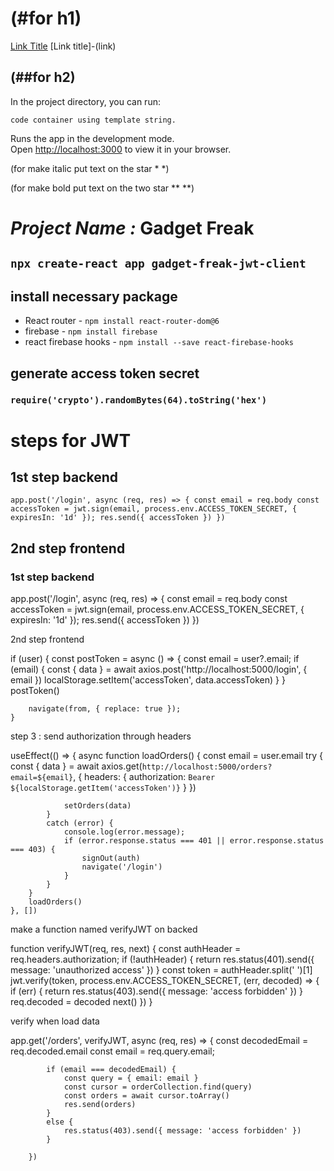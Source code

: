 # (#for h1)

[Link Title](link) [Link title]-(link)

## (##for h2)

In the project directory, you can run:

`code container using template string.`

Runs the app in the development mode.\
Open [http://localhost:3000](http://localhost:3000) to view it in your browser.

(for make italic put text on the star \* \*)

(for make bold put text on the two star \*\* \*\*)

# _Project Name :_ **Gadget Freak**

## `npx create-react app gadget-freak-jwt-client`

## install necessary package

- React router - `npm install react-router-dom@6`
- firebase - `npm install firebase`
- react firebase hooks - `npm install --save react-firebase-hooks`

## generate access token secret

### `require('crypto').randomBytes(64).toString('hex')`

# steps for JWT

## 1st step backend

`app.post('/login', async (req, res) => { const email = req.body const accessToken = jwt.sign(email, process.env.ACCESS_TOKEN_SECRET, { expiresIn: '1d' }); res.send({ accessToken }) })`

## 2nd step frontend

### 1st step backend

app.post('/login', async (req, res) => {
const email = req.body
const accessToken = jwt.sign(email, process.env.ACCESS_TOKEN_SECRET, { expiresIn: '1d' });
res.send({ accessToken })
})

2nd step frontend

if (user) {
const postToken = async () => {
const email = user?.email;
if (email) {
const { data } = await axios.post('http://localhost:5000/login', { email })
localStorage.setItem('accessToken', data.accessToken)
}
}
postToken()

        navigate(from, { replace: true });
    }

step 3 : send authorization through headers

useEffect(() => {
async function loadOrders() {
const email = user.email
try {
const { data } = await axios.get(`http://localhost:5000/orders?email=${email}`, {
headers: {
authorization: `Bearer ${localStorage.getItem('accessToken')}`
}
})

                setOrders(data)
            }
            catch (error) {
                console.log(error.message);
                if (error.response.status === 401 || error.response.status === 403) {
                    signOut(auth)
                    navigate('/login')
                }
            }
        }
        loadOrders()
    }, [])

make a function named verifyJWT on backed

function verifyJWT(req, res, next) {
const authHeader = req.headers.authorization;
if (!authHeader) {
return res.status(401).send({ message: 'unauthorized access' })
}
const token = authHeader.split(' ')[1]
jwt.verify(token, process.env.ACCESS_TOKEN_SECRET, (err, decoded) => {
if (err) {
return res.status(403).send({ message: 'access forbidden' })
}
req.decoded = decoded
next()
})
}

verify when load data

app.get('/orders', verifyJWT, async (req, res) => {
const decodedEmail = req.decoded.email
const email = req.query.email;

            if (email === decodedEmail) {
                const query = { email: email }
                const cursor = orderCollection.find(query)
                const orders = await cursor.toArray()
                res.send(orders)
            }
            else {
                res.status(403).send({ message: 'access forbidden' })
            }

        })
